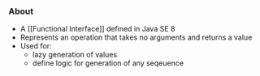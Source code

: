 ### About
* A [[Functional Interface]] defined in Java SE 8
* Represents an operation that takes no arguments and returns a value
* Used for:
	* lazy generation of values
	* define logic for generation of any seqeuence